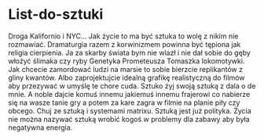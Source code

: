# List-do-sztuki
Droga Kalifornio i NYC...
Jak życie to ma być sztuka to wolę z nikim nie rozmawiać. Dramaturgia razem z korwinizmem powinna być tępiona jak religia cierpienia. Ja za skarby świata bym nie wlazł i nie dał sobie do gęby włożyć ślimaka czy ryby Genetyka Prometeusza Tomaszka lokomotywki. Jak chcecie zamordować ludzi na marsie to sobie bierzcie replikantów z gliny kwantów. Albo zaprojektujcie idealną grafikę realistyczną do filmów aby przezywać w umyślę te chore cuda. Sztuko żyj swoją sztuką z dala o de mnie. A noble dajcie komuś innemu jakiemuś innemu frajerowi co nabierze się na wasze tanie gry a potem za kare zagra w filmie na planie piły czy obcego. Chuj ze sztuką i systemami matrixu. Sztuką jest już polityka. Życia nie można nazywać sztuką wrobić kogoś w problemy dla zabawy aby była negatywna energia.
